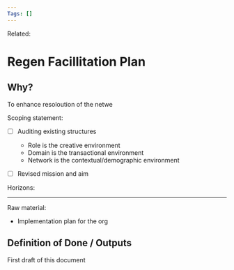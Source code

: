```yaml
---
Tags: []
---
```

Related: 
# Regen Facillitation Plan

## Why?
To enhance resoloution of the netwe


Scoping statement:
- [ ] Auditing existing structures
	- Role is the creative environment
	- Domain is the transactional environment
	- Network is the contextual/demographic environment
- [ ] Revised mission and aim


Horizons:



---
Raw material:
- Implementation plan for the org


## Definition of Done / Outputs
First draft of this document